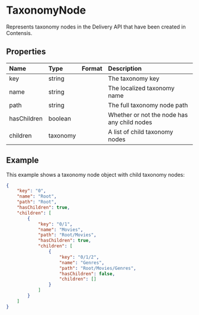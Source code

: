 # TaxonomyNode

Represents taxonomy nodes in the Delivery API that have been created in Contensis.

## Properties

| Name | Type | Format | Description |
| :------- | :--- | :----- | :---------- |
| key | string | | The taxonomy key |
| name | string | | The localized taxonomy name |
| path | string | | The full taxonomy node path |
| hasChildren | boolean | | Whether or not the node has any child nodes |
| children | taxonomy | | A list of child taxonomy nodes |

## Example

This example shows a taxonomy node object with child taxonomy nodes:

```json
{
    "key": "0",
    "name": "Root",
    "path": "Root",
    "hasChildren": true,
    "children": [
        {
            "key": "0/1",
            "name": "Movies",
            "path": "Root/Movies",
            "hasChildren": true,
            "children": [
                {
                    "key": "0/1/2",
                    "name": "Genres",
                    "path": "Root/Movies/Genres",
                    "hasChildren": false,
                    "children": []
                }
            ]
        }        
    ]
}
```
